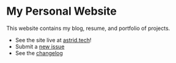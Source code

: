 # My Personal Website

This website contains my blog, resume, and portfolio of projects.

- See the site live at [astrid.tech](https://astrid.tech)!
- Submit a [new issue](https://github.com/plenglin/astrid.tech/issues/new)
- See the [changelog](./assets/changelog.yaml)
